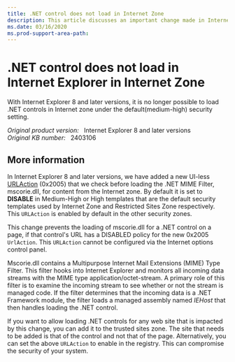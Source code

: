 ```yaml
---
title: .NET control does not load in Internet Zone
description: This article discusses an important change made in Internet Explorer 8 and later versions that could impact developers or users.
ms.date: 03/16/2020
ms.prod-support-area-path: 
---
```

# .NET control does not load in Internet Explorer in Internet Zone

With Internet Explorer 8 and later versions, it is no longer possible to load .NET controls in Internet zone under the default(medium-high) security setting.

_Original product version:_ &nbsp; Internet Explorer 8 and later versions  
_Original KB number:_ &nbsp; 2403106

## More information

In Internet Explorer 8 and later versions, we have added a new UI-less [URLAction](/previous-versions/windows/internet-explorer/ie-developer/platform-apis/ms537183(v=vs.85)) (0x2005) that we check before loading the .NET MIME Filter, mscorie.dll, for content from the Internet zone. By default it is set to **DISABLE** in Medium-High or High templates that are the default security templates used by Internet Zone and Restricted Sites Zone respectively. This `URLAction` is enabled by default in the other security zones.

This change prevents the loading of mscorie.dll for a .NET control on a page, if that control's URL has a DISABLED policy for the new 0x2005 `UrlAction`. This `URLAction` cannot be configured via the Internet options control panel.

Mscorie.dll contains a Multipurpose Internet Mail Extensions (MIME) Type Filter. This filter hooks into Internet Explorer and monitors all incoming data streams with the MIME type application/octet-stream. A primary role of this filter is to examine the incoming stream to see whether or not the stream is managed code. If the filter determines that the incoming data is a .NET Framework module, the filter loads a managed assembly named *IEHost* that then handles loading the .NET control.

If you want to allow loading .NET controls for any web site that is impacted by this change, you can add it to the trusted sites zone. The site that needs to be added is that of the control and not that of the page. Alternatively, you can set the above `URLAction` to enable in the registry. This can compromise the security of your system.
